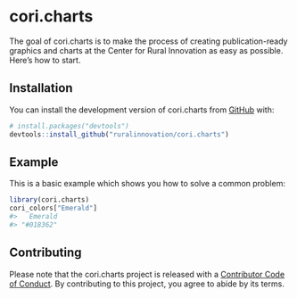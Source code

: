 
<!-- README.md is generated from README.Rmd. Please edit that file -->

# cori.charts

<!-- badges: start -->
<!-- badges: end -->

The goal of cori.charts is to make the process of creating
publication-ready graphics and charts at the Center for Rural Innovation
as easy as possible. Here’s how to start.

## Installation

You can install the development version of cori.charts from
[GitHub](https://github.com/) with:

``` r
# install.packages("devtools")
devtools::install_github("ruralinnovation/cori.charts")
```

## Example

This is a basic example which shows you how to solve a common problem:

``` r
library(cori.charts)
cori_colors["Emerald"]
#>   Emerald 
#> "#018362"
```

## Contributing

Please note that the cori.charts project is released with a [Contributor
Code of
Conduct](https://contributor-covenant.org/version/2/1/CODE_OF_CONDUCT.html).
By contributing to this project, you agree to abide by its terms.
